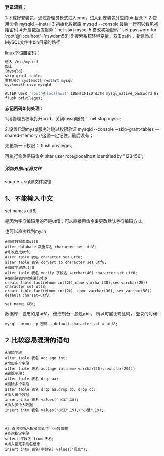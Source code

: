 **登录流程：**

1:下载好安装包，通过管理员模式进入cmd，进入到安装包对应的bin目录下
2:使用命令 mysqld  --install
3:初始化数据库  mysqld  --console  最后一行可以看见初始密码
4:开启数据库服务：net start mysql
5:修改初始密码：set password for  'root'@'localhost'='nswdsm58';
6:搜索系统环境变量，双击path ，新建添加MySQL文件中bin目录的路径



linux下设置密码：

```bash
进入 /etc/my.cnf
加上
[mysqld]
skip-grant-tables
重启服务 systemctl restart mysql
systemctl stop mysqld

ALTER USER 'root'@'localhost' IDENTIFIED WITH mysql_native_password BY 'xxxx';//第一次密码必须复杂一点
flush privileges;
```

**忘记密码如何处理：**

1.用管理员权限打开cmd，关闭mysql服务：
net stop mysql;

2.设置启动mysql服务时跳过权限验证
mysqld  --console --skip-grant-tables --shared-memory    //这里一定记住，最后没有；

先更新一下权限：
flush  privileges;

再执行修改密码命令
alter user root@localhost identified by "123456";

##### 添加外部sql源文件

source + sql源文件路径

## 1、不能输入中文

set names utf8;

是因为字符编码用的不是utf8；可以直接用命令来更改默认字符编码方式。

也可以直接找到my.in

~~~mysql
#修改数据库成utf8
alter database 数据库名 character set utf8;
#修改表成utf8
alter table 表名 character set utf8;
alter table 表名 convert to character set utf8;
#修改字段成utf8
alter table 表名 modify 字段名 varchar(40) character set utf8;
#在创建表的时候进行修改
create table laotie(num int(20),name varchar(30),sex varchar(20)) character set utf8;
create table laotie(num int(20), name varchar(30), sex varchar(50)) default charset=utf8;

set names GBK;
~~~

数据库一般用的是utf8， 但控制台一般是gbk， 所以可能出现乱码，
登录的时候:

~~~mysql
mysql -uroot -p 密码 --default-character-set = utf8;
~~~





## 2.比较容易混淆的语句

~~~mysql
#增加字段
alter table 表名 add age int;
#增加多个字段
alter table 表名 add(age int,name varchar(20),sex char(20));
#删除字段；
alter table 表名 drop aa;
#删除多个字段
alter table 表名 drop aa,drop bb, drop cc;
#插入单个数据
insert into 表名 values("小江",18);
#插入多个大数据
insert into 表名 values("小江",19),("小慧",19);



#2.查询和插入指定信息时from的位置
#查询指定字段
select 字段名 from 表名;
#插入指定字段名信息
insert into 表名(字段名) values("信息");

~~~



